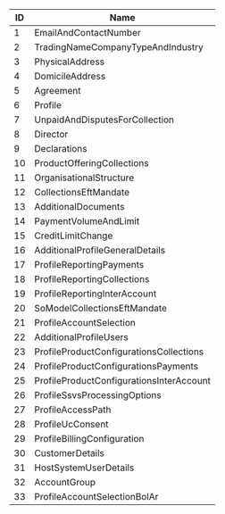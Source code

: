 
| ID  | Name                                     |
|-----|------------------------------------------|
| 1   | EmailAndContactNumber                    |
| 2   | TradingNameCompanyTypeAndIndustry        |
| 3   | PhysicalAddress                          |
| 4   | DomicileAddress                          |
| 5   | Agreement                                |
| 6   | Profile                                  |
| 7   | UnpaidAndDisputesForCollection           |
| 8   | Director                                 |
| 9   | Declarations                             |
| 10  | ProductOfferingCollections               |
| 11  | OrganisationalStructure                  |
| 12  | CollectionsEftMandate                    |
| 13  | AdditionalDocuments                      |
| 14  | PaymentVolumeAndLimit                    |
| 15  | CreditLimitChange                        |
| 16  | AdditionalProfileGeneralDetails          |
| 17  | ProfileReportingPayments                 |
| 18  | ProfileReportingCollections              |
| 19  | ProfileReportingInterAccount             |
| 20  | SoModelCollectionsEftMandate             |
| 21  | ProfileAccountSelection                  |
| 22  | AdditionalProfileUsers                   |
| 23  | ProfileProductConfigurationsCollections  |
| 24  | ProfileProductConfigurationsPayments     |
| 25  | ProfileProductConfigurationsInterAccount |
| 26  | ProfileSsvsProcessingOptions             |
| 27  | ProfileAccessPath                        |
| 28  | ProfileUcConsent                         |
| 29  | ProfileBillingConfiguration              |
| 30  | CustomerDetails                          |
| 31  | HostSystemUserDetails                    |
| 32  | AccountGroup                             |
| 33  | ProfileAccountSelectionBolAr             |
